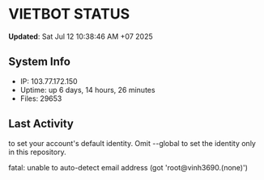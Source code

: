 # VIETBOT STATUS
**Updated**: Sat Jul 12 10:38:46 AM +07 2025

## System Info
- IP: 103.77.172.150
- Uptime: up 6 days, 14 hours, 26 minutes
- Files: 29653

## Last Activity

to set your account's default identity.
Omit --global to set the identity only in this repository.

fatal: unable to auto-detect email address (got 'root@vinh3690.(none)')

